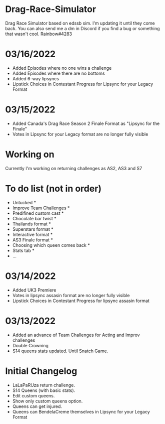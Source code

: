 # Drag-Race-Simulator
Drag Race Simulator based on edssb sim. I'm updating it until they come back.
You can also send me a dm in Discord if you find a bug or something that wasn't cool. Rainbow#4283
# 03/16/2022
* Added Episodes where no one wins a challenge
* Added Episodes where there are no bottoms
* Added 6-way lipsyncs
* Lipstick Choices in Contestant Progress for Lipsync for your Legacy Format

# 03/15/2022
* Added Canada's Drag Race Season 2 Finale Format as "Lipsync for the Finale" 
* Votes in Lipsync for your Legacy format are no longer fully visible 
# Working on
Currently I'm working on returning challenges as AS2, AS3 and S7 
# To do list (not in order)
 * Untucked *
 * Improve Team Challenges *
 * Predifined custom cast *
 * Chocolate bar twist *
 * Thailands format *
 * Superstars format *
 * Interactive format *
 * AS3 Finale format *
 * Choosing which queen comes back *
 * Stats tab *
 * ...

# 03/14/2022
* Added UK3 Premiere
* Votes in lipsync assasin format are no longer fully visible
* Lipstick Choices in Contestant Progress for lipsync assasin format
# 03/13/2022
* Added an advance of Team Challenges for Acting and Improv challenges
* Double Crowning
* S14 queens stats updated. Until Snatch Game.

# Initial Changelog
* LaLaPaRUza return challenge.
* S14 Queens (with basic stats).
* Edit custom queens.
* Show only custom queens option.
* Queens can get injured.
* Queens can BendelaCreme themselves in Lipsync for your Legacy Format
